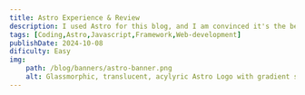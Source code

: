 ```yaml
---
title: Astro Experience & Review
description: I used Astro for this blog, and I am convinced it's the best framework! Here's why.
tags: [Coding,Astro,Javascript,Framework,Web-development]
publishDate: 2024-10-08
dificulty: Easy
img:
    path: /blog/banners/astro-banner.png
    alt: Glassmorphic, translucent, acylyric Astro Logo with gradient solar system background
---
```


